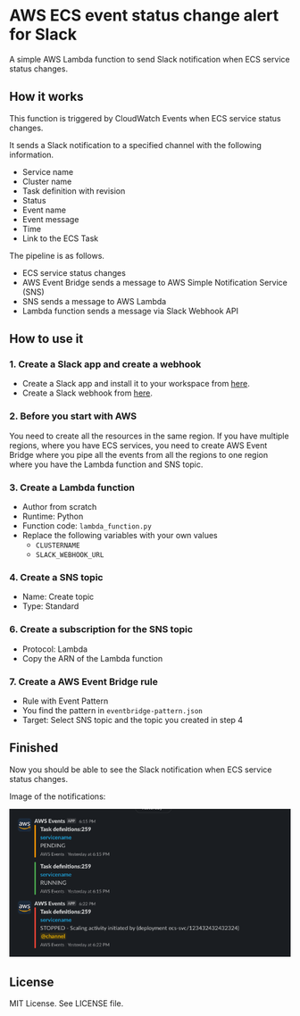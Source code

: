 # AWS ECS event status change alert for Slack

A simple AWS Lambda function to send Slack notification when ECS service status changes.

## How it works

This function is triggered by CloudWatch Events when ECS service status changes.

It sends a Slack notification to a specified channel with the following information.

- Service name
- Cluster name
- Task definition with revision
- Status
- Event name
- Event message
- Time
- Link to the ECS Task

The pipeline is as follows.

- ECS service status changes
- AWS Event Bridge sends a message to AWS Simple Notification Service (SNS)
- SNS sends a message to AWS Lambda
- Lambda function sends a message via Slack Webhook API

## How to use it

### 1. Create a Slack app and create a webhook

- Create a Slack app and install it to your workspace from [here](https://api.slack.com/apps).
- Create a Slack webhook from [here](https://api.slack.com/messaging/webhooks).

### 2. Before you start with AWS

You need to create all the resources in the same region. If you have multiple regions, where you have ECS services, you need to create AWS Event Bridge where you pipe all the events from all the regions to one region where you have the Lambda function and SNS topic.

### 3. Create a Lambda function

- Author from scratch
- Runtime: Python
- Function code: `lambda_function.py`
- Replace the following variables with your own values
  - `CLUSTERNAME`
  - `SLACK_WEBHOOK_URL`

### 4. Create a SNS topic

- Name: Create topic
- Type: Standard

### 6. Create a subscription for the SNS topic

- Protocol: Lambda
- Copy the ARN of the Lambda function

### 7. Create a AWS Event Bridge rule

- Rule with Event Pattern
- You find the pattern in `eventbridge-pattern.json`
- Target: Select SNS topic and the topic you created in step 4

## Finished

Now you should be able to see the Slack notification when ECS service status changes.

Image of the notifications:

![Slack notification](slack-notification.png)

## License

MIT License. See LICENSE file.
